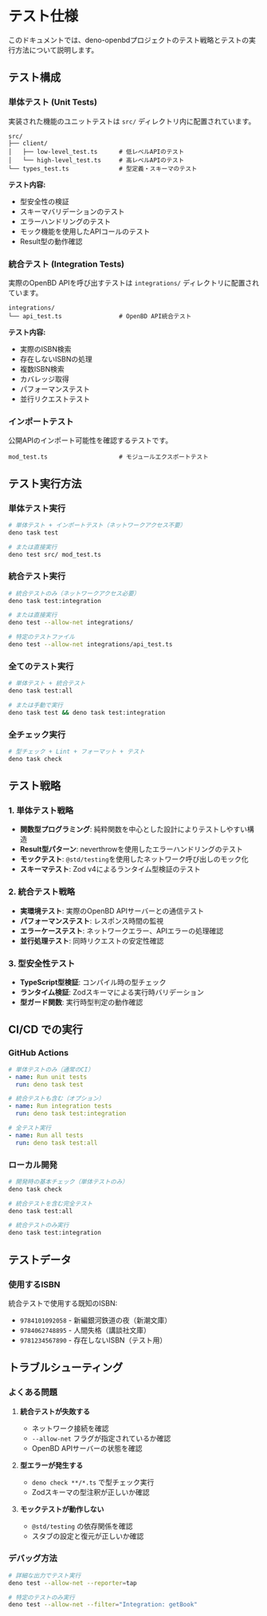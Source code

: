 # テスト仕様

このドキュメントでは、deno-openbdプロジェクトのテスト戦略とテストの実行方法について説明します。

## テスト構成

### 単体テスト (Unit Tests)

実装された機能のユニットテストは `src/` ディレクトリ内に配置されています。

```
src/
├── client/
│   ├── low-level_test.ts      # 低レベルAPIのテスト
│   └── high-level_test.ts     # 高レベルAPIのテスト
└── types_test.ts              # 型定義・スキーマのテスト
```

**テスト内容:**

- 型安全性の検証
- スキーマバリデーションのテスト
- エラーハンドリングのテスト
- モック機能を使用したAPIコールのテスト
- Result型の動作確認

### 統合テスト (Integration Tests)

実際のOpenBD APIを呼び出すテストは `integrations/`
ディレクトリに配置されています。

```
integrations/
└── api_test.ts                # OpenBD API統合テスト
```

**テスト内容:**

- 実際のISBN検索
- 存在しないISBNの処理
- 複数ISBN検索
- カバレッジ取得
- パフォーマンステスト
- 並行リクエストテスト

### インポートテスト

公開APIのインポート可能性を確認するテストです。

```
mod_test.ts                    # モジュールエクスポートテスト
```

## テスト実行方法

### 単体テスト実行

```bash
# 単体テスト + インポートテスト（ネットワークアクセス不要）
deno task test

# または直接実行
deno test src/ mod_test.ts
```

### 統合テスト実行

```bash
# 統合テストのみ（ネットワークアクセス必要）
deno task test:integration

# または直接実行
deno test --allow-net integrations/

# 特定のテストファイル
deno test --allow-net integrations/api_test.ts
```

### 全てのテスト実行

```bash
# 単体テスト + 統合テスト
deno task test:all

# または手動で実行
deno task test && deno task test:integration
```

### 全チェック実行

```bash
# 型チェック + Lint + フォーマット + テスト
deno task check
```

## テスト戦略

### 1. 単体テスト戦略

- **関数型プログラミング**: 純粋関数を中心とした設計によりテストしやすい構造
- **Result型パターン**: neverthrowを使用したエラーハンドリングのテスト
- **モックテスト**: `@std/testing`を使用したネットワーク呼び出しのモック化
- **スキーマテスト**: Zod v4によるランタイム型検証のテスト

### 2. 統合テスト戦略

- **実環境テスト**: 実際のOpenBD APIサーバーとの通信テスト
- **パフォーマンステスト**: レスポンス時間の監視
- **エラーケーステスト**: ネットワークエラー、APIエラーの処理確認
- **並行処理テスト**: 同時リクエストの安定性確認

### 3. 型安全性テスト

- **TypeScript型検証**: コンパイル時の型チェック
- **ランタイム検証**: Zodスキーマによる実行時バリデーション
- **型ガード関数**: 実行時型判定の動作確認

## CI/CD での実行

### GitHub Actions

```yaml
# 単体テストのみ（通常のCI）
- name: Run unit tests
  run: deno task test

# 統合テストも含む（オプション）
- name: Run integration tests
  run: deno task test:integration

# 全テスト実行
- name: Run all tests
  run: deno task test:all
```

### ローカル開発

```bash
# 開発時の基本チェック（単体テストのみ）
deno task check

# 統合テストを含む完全テスト
deno task test:all

# 統合テストのみ実行
deno task test:integration
```

## テストデータ

### 使用するISBN

統合テストで使用する既知のISBN:

- `9784101092058` - 新編銀河鉄道の夜（新潮文庫）
- `9784062748895` - 人間失格（講談社文庫）
- `9781234567890` - 存在しないISBN（テスト用）

## トラブルシューティング

### よくある問題

1. **統合テストが失敗する**
   - ネットワーク接続を確認
   - `--allow-net` フラグが指定されているか確認
   - OpenBD APIサーバーの状態を確認

2. **型エラーが発生する**
   - `deno check **/*.ts` で型チェック実行
   - Zodスキーマの型注釈が正しいか確認

3. **モックテストが動作しない**
   - `@std/testing` の依存関係を確認
   - スタブの設定と復元が正しいか確認

### デバッグ方法

```bash
# 詳細な出力でテスト実行
deno test --allow-net --reporter=tap

# 特定のテストのみ実行
deno test --allow-net --filter="Integration: getBook"
```
